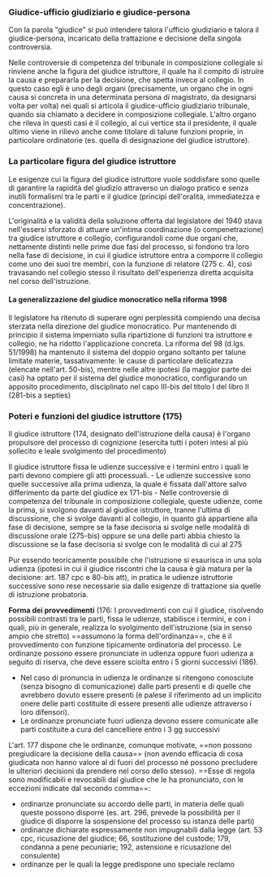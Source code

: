 ### Giudice-ufficio giudiziario e giudice-persona
Con la parola "giudice" si può intendere talora l'ufficio giudiziario e talora il giudice-persona, incaricato della trattazione e decisione della singola controversia.

Nelle controversie di competenza del tribunale in composizione collegiale si rinviene anche la figura del giudice istruttore, il quale ha il compito di istruire la causa e prepararla per la decisione, che spetta invece al collegio.
In questo caso egli è uno degli organi (precisamente, un organo che in ogni causa si concreta in una determinata persona di magistrato, da designarsi volta per volta) nei quali si articola il giudice-ufficio giudiziario tribunale, quando sia chiamato a decidere in composizione collegiale. L'altro organo che rileva in questi casi è il collegio, al cui vertice sta il presidente, il quale ultimo viene in rilievo anche come titolare di talune funzioni proprie, in particolare ordinatorie (es. quella di designazione del giudice istruttore).

### La particolare figura del giudice istruttore
Le esigenze cui la figura del giudice istruttore vuole soddisfare sono quelle di garantire la rapidità del giudizio attraverso un dialogo pratico e senza inutili formalismi tra le parti e il giudice (principi dell'oralità, immediatezza e concentrazione).

L'originalità e la validità della soluzione offerta dal legislatore del 1940 stava nell'essersi sforzato di attuare un'intima coordinazione (o compenetrazione) tra giudice istruttore e collegio, configurandoli come due organi che, nettamente distinti nelle prime due fasi del processo, si fondono tra loro nella fase di decisione, in cui il giudice istruttore entra a comporre il collegio come uno dei suoi tre membri, con la funzione di relatore (275 c. 4), così travasando nel collegio stesso il risultato dell'esperienza diretta acquisita nel corso dell'istruzione.

#### La generalizzazione del giudice monocratico nella riforma 1998
Il legislatore ha ritenuto di superare ogni perplessità compiendo una decisa sterzata nella direzione del giudice monocratico.
Pur mantenendo di principio il sistema imperniato sulla ripartizione di funzioni tra istruttore e collegio, ne ha ridotto l'applicazione concreta.
La riforma del 98 (d.lgs. 51/1998) ha mantenuto il sistema del doppio organo soltanto per talune limitate materie, tassativamente: le cause di particolare delicatezza (elencate nell'art. 50-bis), mentre nelle altre ipotesi (la maggior parte dei casi) ha optato per il sistema del giudice monocratico, configurando un apposito procedimento, disciplinato nel capo III-bis del titolo I del libro II (281-bis a septies)

### Poteri e funzioni del giudice istruttore (175)
Il giudice istruttore (174, designato dell'istruzione della causa) è l'organo propulsore del processo di cognizione (esercita tutti i poteri intesi al più sollecito e leale svolgimento del procedimento)

Il giudice istruttore fissa le udienze successive e i termini entro i quali le parti devono compiere gli atti processuali. 
	- Le udienze successive sono quelle successive alla prima udienza, la quale è fissata dall'attore salvo differimento da parte del giudice ex 171-bis
	- Nelle controversie di competenza del tribunale in composizione collegiale, queste udienze, come la prima, si svolgono davanti al giudice istruttore, tranne l'ultima di discussione, che si svolge davanti al collegio, in quanto già appartiene alla fase di decisione, sempre se la fase decisoria si svolge nelle modalità di discussione orale (275-bis) oppure se una delle parti abbia chiesto la discussione se la fase decisoria si svolge con le modalità di cui al 275


Pur essendo teoricamente possibile che l'istruzione si esaurisca in una sola udienza (ipotesi in cui il giudice riscontri che la causa è già matura per la decisione: art. 187 cpc e 80-bis att), in pratica le udienze istruttorie successive sono rese necessarie sia dalle esigenze di trattazione sia quelle di istruzione probatoria.


**Forma dei provvedimenti** (176: I provvedimenti con cui il giudice, risolvendo possibili contrasti tra le parti, fissa le udienze, stabilisce i termini, e con i quali, più in generale, realizza lo svolgimento dell'istruzione (sia in senso ampio che stretto) ==assumono la forma dell'ordinanza==, che è il provvedimento con funzione tipicamente ordinatoria del processo. 
Le ordinanze possono essere pronunciate in udienza oppure fuori udienza a seguito di riserva, che deve essere sciolta entro i 5 giorni successivi (186). 
- Nel caso di pronuncia in udienza le ordinanze si ritengono conosciute (senza bisogno di comunicazione) dalle parti presenti e di quelle che avrebbero dovuto essere presenti (è palese il riferimento ad un implicito onere delle parti costituite di essere presenti alle udienze attraverso i loro difensori). 
- Le ordinanze pronunciate fuori udienza devono essere comunicate alle parti costituite a cura del cancelliere entro i 3 gg successivi


L'art. 177 dispone che le ordinanze, comunque motivate, ==non possono pregiudicare la decisione della causa== (non avendo efficacia di cosa giudicata non hanno valore al di fuori del processo né possono precludere le ulteriori decisioni da prendere nel corso dello stesso). 
==Esse di regola sono modificabili e revocabili dal giudice che le ha pronunciato, con le eccezioni indicate dal secondo comma==:
- ordinanze pronunciate su accordo delle parti, in materia delle quali queste possono disporre (es. art. 296, prevede la possibilità per il giudice di disporre la sospensione del processo su istanza delle parti)
- ordinanze dichiarate espressamente non impugnabili dalla legge (art. 53 cpc, ricusazione del giudice; 66, sostituzione del custode; 179, condanna a pene pecuniarie; 192, astensione e ricusazione del consulente)
- ordinanze per le quali la legge predispone uno speciale reclamo